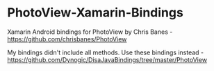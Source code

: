 PhotoView-Xamarin-Bindings
==========================

Xamarin Android bindings for PhotoView by Chris Banes - https://github.com/chrisbanes/PhotoView

My bindings didn't include all methods. Use these bindings instead - https://github.com/Dynogic/DisaJavaBindings/tree/master/PhotoView
